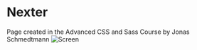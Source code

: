 # Nexter
 Page created in the Advanced CSS and Sass Course by Jonas Schmedtmann
<img src="https://github.com/MarianoFndz/Nexter/tree/master/img/Screen.png" alt="Screen"></img>
